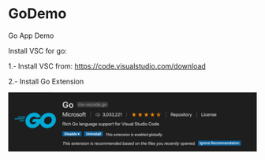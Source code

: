 # GoDemo
Go App Demo

Install VSC for go:

1.- Install VSC from: https://code.visualstudio.com/download

2.- Install Go Extension

![Extension Image](https://raw.githubusercontent.com/danieluribee/GoDemo/master/images/Screen%20Shot%202020-03-26%20at%2010.06.03.png)
